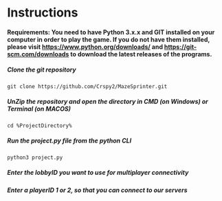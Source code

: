 # Instructions
#### Requirements: You need to have Python 3.x.x and GIT installed on your computer in order to play the game. If you do not have them installed, please visit https://www.python.org/downloads/ and https://git-scm.com/downloads to download the latest releases of the programs.

##### Clone the git repository 
```git clone https://github.com/Crspy2/MazeSprinter.git```
##### UnZip the repository and open the directory in CMD (on Windows) or Terminal (on MACOS)
```cd %ProjectDirectory%```
##### Run the project.py file from the python CLI
```python3 project.py```
##### Enter the lobbyID you want to use for multiplayer connectivity
##### Enter a playerID 1 or 2, so that you can connect to our servers

